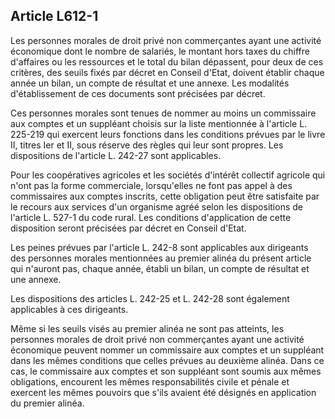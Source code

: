 Article L612-1
----
Les personnes morales de droit privé non commerçantes ayant une activité
économique dont le nombre de salariés, le montant hors taxes du chiffre
d'affaires ou les ressources et le total du bilan dépassent, pour deux de ces
critères, des seuils fixés par décret en Conseil d'Etat, doivent établir chaque
année un bilan, un compte de résultat et une annexe. Les modalités
d'établissement de ces documents sont précisées par décret.

Ces personnes morales sont tenues de nommer au moins un commissaire aux comptes
et un suppléant choisis sur la liste mentionnée à l'article L. 225-219 qui
exercent leurs fonctions dans les conditions prévues par le livre II, titres Ier
et II, sous réserve des règles qui leur sont propres. Les dispositions de
l'article L. 242-27 sont applicables.

Pour les coopératives agricoles et les sociétés d'intérêt collectif agricole qui
n'ont pas la forme commerciale, lorsqu'elles ne font pas appel à des
commissaires aux comptes inscrits, cette obligation peut être satisfaite par le
recours aux services d'un organisme agréé selon les dispositions de l'article L.
527-1 du code rural. Les conditions d'application de cette disposition seront
précisées par décret en Conseil d'Etat.

Les peines prévues par l'article L. 242-8 sont applicables aux dirigeants des
personnes morales mentionnées au premier alinéa du présent article qui n'auront
pas, chaque année, établi un bilan, un compte de résultat et une annexe.

Les dispositions des articles L. 242-25 et L. 242-28 sont également applicables
à ces dirigeants.

Même si les seuils visés au premier alinéa ne sont pas atteints, les personnes
morales de droit privé non commerçantes ayant une activité économique peuvent
nommer un commissaire aux comptes et un suppléant dans les mêmes conditions que
celles prévues au deuxième alinéa. Dans ce cas, le commissaire aux comptes et
son suppléant sont soumis aux mêmes obligations, encourent les mêmes
responsabilités civile et pénale et exercent les mêmes pouvoirs que s'ils
avaient été désignés en application du premier alinéa.
